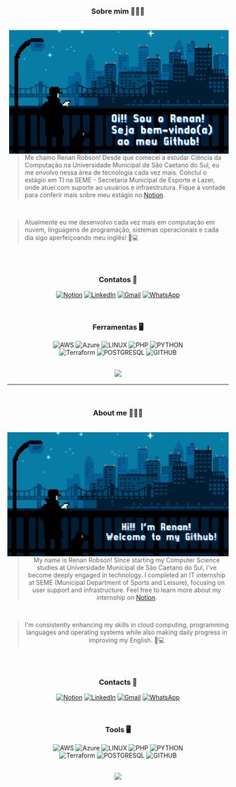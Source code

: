 <div align="center">
  
### Sobre mim 🙋🏼‍♂️
</div>
<br>

<img src="https://raw.githubusercontent.com/Renan-RR/GIFREADme/refs/heads/main/Seja%20bem-vindo(a)!.gif" width="500px" align="right" alt="Imagem de apresentação">

 <p align="left">

> Me chamo Renan Robson! Desde que comecei a estudar Ciência da Computação na Universidade Municipal de São Caetano do Sul, eu me envolvo nessa área de tecnologia cada vez mais. Concluí o estágio em TI na SEME - Secretaria Municipal de Esporte e Lazer, onde atuei com suporte ao usuários e infraestrutura. Fique à vontade para conferir mais sobre meu estágio no <a href="https://warp-lodge-609.notion.site/Relat-rio-de-est-gio-de-tecnologia-134faf0fe89a809cb2c8f64f759a8694">Notion</a>.

</p>


<br />



> Atualmente eu me desenvolvo cada vez mais em computação em nuvem, linguagens de programação, sistemas operacionais e cada dia sigo aperfeiçoando meu inglês! 💼💻

<br />
<br>

<div align="center">
  
### Contatos 📩

<p align="left">

<p align="center">
  <a href="https://warp-lodge-609.notion.site/Relat-rio-de-est-gio-de-tecnologia-134faf0fe89a809cb2c8f64f759a8694"><img src="https://img.shields.io/badge/Notion-000000?style=for-the-badge&logo=notion&logoColor=white" alt="Notion"></a>
  <a href="https://www.linkedin.com/in/renan-robson/"><img src="https://img.shields.io/badge/LinkedIn-0077B5?style=for-the-badge&logo=linkedin&logoColor=white" alt="LinkedIn"></a>
  <a href="mailto:renan.robson.almeida@gmail.com"><img src="https://img.shields.io/badge/Gmail-D14836?style=for-the-badge&logo=gmail&logoColor=white" alt="Gmail"></a>
  <a href="https://wa.me/5511974474422"><img src="https://img.shields.io/badge/WhatsApp-25D366?style=for-the-badge&logo=whatsapp&logoColor=white" alt="WhatsApp"></a> <br>
  
</p>
<br>

<div align="center">
  
### Ferramentas 🖥️

<p align="left">

![AWS](https://img.shields.io/badge/AWS-%23FF9900.svg?style=for-the-badge&logo=amazon-aws&logoColor=white) ![Azure](https://img.shields.io/badge/azure-%230072C6.svg?style=for-the-badge&logo=microsoftazure&logoColor=white) ![LINUX](https://img.shields.io/badge/Linux-FCC624?style=for-the-badge&logo=linux&logoColor=black) ![PHP](https://img.shields.io/badge/PHP-777BB4?style=for-the-badge&logo=php&logoColor=white) ![PYTHON](https://img.shields.io/badge/Python-FFD43B?style=for-the-badge&logo=python&logoColor=blue) <br> ![Terraform](https://img.shields.io/badge/terraform-%235835CC.svg?style=for-the-badge&logo=terraform&logoColor=white) ![POSTGRESQL](https://img.shields.io/badge/PostgreSQL-316192?style=for-the-badge&logo=postgresql&logoColor=white) ![GITHUB](https://img.shields.io/badge/GitHub-100000?style=for-the-badge&logo=github&logoColor=white) 

</p>
</div>

<br>

<div align="center">
<img src="https://user-images.githubusercontent.com/74038190/212284087-bbe7e430-757e-4901-90bf-4cd2ce3e1852.gif" width="35px">
</div>

------------------------------------------------------------------------------------------------------------------------------------------------------------------------------------------------------------------------------------------------------------------------------

<br>

<div align="center">
  
### About me 🙋🏼‍♂️
</div>
<br>

<img src="https://raw.githubusercontent.com/Renan-RR/GIFREADme/refs/heads/main/welcome%20to%20my%20github.gif" width="506px" align="right" alt="Imagem de apresentação">

<p align="left">

>My name is Renan Robson! Since starting my Computer Science studies at Universidade Municipal de São Caetano do Sul, I've become deeply engaged in technology. I completed an IT internship at SEME (Municipal Department of Sports and Leisure), focusing on user support and infrastructure. Feel free to learn more about my internship on <a href="https://warp-lodge-609.notion.site/Relat-rio-de-est-gio-de-tecnologia-134faf0fe89a809cb2c8f64f759a8694">Notion</a>.

</p>


<br />



> I'm consistently enhancing my skills in cloud computing, programming languages and operating systems while also making daily progress in improving my English. 💼💻

<br />
<br>

<div align="center">
  
### Contacts 📩

<p align="left">

<p align="center">
  <a href="https://warp-lodge-609.notion.site/Relat-rio-de-est-gio-de-tecnologia-134faf0fe89a809cb2c8f64f759a8694"><img src="https://img.shields.io/badge/Notion-000000?style=for-the-badge&logo=notion&logoColor=white" alt="Notion"></a>
  <a href="https://www.linkedin.com/in/renan-robson/"><img src="https://img.shields.io/badge/LinkedIn-0077B5?style=for-the-badge&logo=linkedin&logoColor=white" alt="LinkedIn"></a>
  <a href="mailto:renan.robson.almeida@gmail.com"><img src="https://img.shields.io/badge/Gmail-D14836?style=for-the-badge&logo=gmail&logoColor=white" alt="Gmail"></a>
  <a href="https://wa.me/5511974474422"><img src="https://img.shields.io/badge/WhatsApp-25D366?style=for-the-badge&logo=whatsapp&logoColor=white" alt="WhatsApp"></a> <br>
</p>
<br>

<div align="center">
  
### Tools 🖥️

<p align="left">

![AWS](https://img.shields.io/badge/AWS-%23FF9900.svg?style=for-the-badge&logo=amazon-aws&logoColor=white) ![Azure](https://img.shields.io/badge/azure-%230072C6.svg?style=for-the-badge&logo=microsoftazure&logoColor=white) ![LINUX](https://img.shields.io/badge/Linux-FCC624?style=for-the-badge&logo=linux&logoColor=black) ![PHP](https://img.shields.io/badge/PHP-777BB4?style=for-the-badge&logo=php&logoColor=white) ![PYTHON](https://img.shields.io/badge/Python-FFD43B?style=for-the-badge&logo=python&logoColor=blue) <br> ![Terraform](https://img.shields.io/badge/terraform-%235835CC.svg?style=for-the-badge&logo=terraform&logoColor=white) ![POSTGRESQL](https://img.shields.io/badge/PostgreSQL-316192?style=for-the-badge&logo=postgresql&logoColor=white) ![GITHUB](https://img.shields.io/badge/GitHub-100000?style=for-the-badge&logo=github&logoColor=white)

</p>
</div>
<br>

<div align="center">
<img src="https://user-images.githubusercontent.com/74038190/212284087-bbe7e430-757e-4901-90bf-4cd2ce3e1852.gif" width="35px">
</div>
